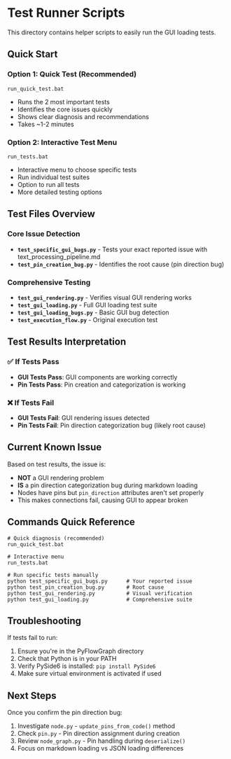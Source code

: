 # Test Runner Scripts

This directory contains helper scripts to easily run the GUI loading tests.

## Quick Start

### Option 1: Quick Test (Recommended)
```batch
run_quick_test.bat
```
- Runs the 2 most important tests
- Identifies the core issues quickly
- Shows clear diagnosis and recommendations
- Takes ~1-2 minutes

### Option 2: Interactive Test Menu
```batch
run_tests.bat
```
- Interactive menu to choose specific tests
- Run individual test suites
- Option to run all tests
- More detailed testing options

## Test Files Overview

### Core Issue Detection
- **`test_specific_gui_bugs.py`** - Tests your exact reported issue with text_processing_pipeline.md
- **`test_pin_creation_bug.py`** - Identifies the root cause (pin direction bug)

### Comprehensive Testing  
- **`test_gui_rendering.py`** - Verifies visual GUI rendering works
- **`test_gui_loading.py`** - Full GUI loading test suite
- **`test_gui_loading_bugs.py`** - Basic GUI bug detection
- **`test_execution_flow.py`** - Original execution test

## Test Results Interpretation

### ✅ If Tests Pass
- **GUI Tests Pass**: GUI components are working correctly
- **Pin Tests Pass**: Pin creation and categorization is working

### ❌ If Tests Fail
- **GUI Tests Fail**: GUI rendering issues detected
- **Pin Tests Fail**: Pin direction categorization bug (likely root cause)

## Current Known Issue

Based on test results, the issue is:
- **NOT** a GUI rendering problem
- **IS** a pin direction categorization bug during markdown loading
- Nodes have pins but `pin_direction` attributes aren't set properly
- This makes connections fail, causing GUI to appear broken

## Commands Quick Reference

```batch
# Quick diagnosis (recommended)
run_quick_test.bat

# Interactive menu
run_tests.bat

# Run specific tests manually
python test_specific_gui_bugs.py      # Your reported issue
python test_pin_creation_bug.py       # Root cause
python test_gui_rendering.py          # Visual verification
python test_gui_loading.py            # Comprehensive suite
```

## Troubleshooting

If tests fail to run:
1. Ensure you're in the PyFlowGraph directory
2. Check that Python is in your PATH
3. Verify PySide6 is installed: `pip install PySide6`
4. Make sure virtual environment is activated if used

## Next Steps

Once you confirm the pin direction bug:
1. Investigate `node.py` - `update_pins_from_code()` method
2. Check `pin.py` - Pin direction assignment during creation  
3. Review `node_graph.py` - Pin handling during `deserialize()`
4. Focus on markdown loading vs JSON loading differences
